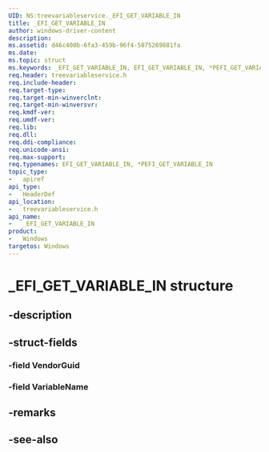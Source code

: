 ```yaml
---
UID: NS:treevariableservice._EFI_GET_VARIABLE_IN
title: _EFI_GET_VARIABLE_IN
author: windows-driver-content
description: 
ms.assetid: d46c400b-6fa3-459b-96f4-5075269881fa
ms.date: 
ms.topic: struct
ms.keywords: _EFI_GET_VARIABLE_IN, EFI_GET_VARIABLE_IN, *PEFI_GET_VARIABLE_IN, 
req.header: treevariableservice.h
req.include-header:
req.target-type:
req.target-min-winverclnt:
req.target-min-winversvr:
req.kmdf-ver:
req.umdf-ver:
req.lib:
req.dll:
req.ddi-compliance:
req.unicode-ansi:
req.max-support:
req.typenames: EFI_GET_VARIABLE_IN, *PEFI_GET_VARIABLE_IN
topic_type: 
-	apiref
api_type: 
-	HeaderDef
api_location: 
-	treevariableservice.h
api_name: 
-	_EFI_GET_VARIABLE_IN
product:
-	Windows
targetos: Windows
---
```


# _EFI_GET_VARIABLE_IN structure

## -description


## -struct-fields

### -field VendorGuid
 
### -field VariableName
 

## -remarks

## -see-also
